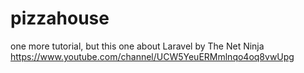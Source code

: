 # pizzahouse
one more tutorial, but this one about Laravel by The Net Ninja https://www.youtube.com/channel/UCW5YeuERMmlnqo4oq8vwUpg
